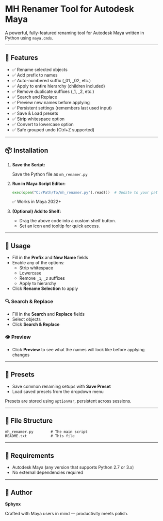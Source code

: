 # MH Renamer Tool for Autodesk Maya

A powerful, fully-featured renaming tool for Autodesk Maya written in Python using `maya.cmds`.

---

## 🚀 Features

- ✅ Rename selected objects
- ✅ Add prefix to names
- ✅ Auto-numbered suffix (_01, _02, etc.)
- ✅ Apply to entire hierarchy (children included)
- ✅ Remove duplicate suffixes (_1, _2, etc.)
- ✅ Search and Replace
- ✅ Preview new names before applying
- ✅ Persistent settings (remembers last used input)
- ✅ Save & Load presets
- ✅ Strip whitespace option
- ✅ Convert to lowercase option
- ✅ Safe grouped undo (Ctrl+Z supported)

---

## 📦 Installation

1. **Save the Script:**

   Save the Python file as `mh_renamer.py`

2. **Run in Maya Script Editor:**

   ```python
   exec(open("C:/Path/To/mh_renamer.py").read())  # Update to your path
   ```

   ✅ Works in Maya 2022+

3. **(Optional) Add to Shelf:**

   - Drag the above code into a custom shelf button.
   - Set an icon and tooltip for quick access.

---

## 📄 Usage

- Fill in the **Prefix** and **New Name** fields
- Enable any of the options:
  - Strip whitespace
  - Lowercase
  - Remove `_1`, `_2` suffixes
  - Apply to hierarchy
- Click **Rename Selection** to apply

### 🔍 Search & Replace

- Fill in the **Search** and **Replace** fields
- Select objects
- Click **Search & Replace**

### 👁 Preview

- Click **Preview** to see what the names will look like before applying changes

---

## 💾 Presets

- Save common renaming setups with **Save Preset**
- Load saved presets from the dropdown menu

Presets are stored using `optionVar`, persistent across sessions.

---

## 📁 File Structure

```
mh_renamer.py        # The main script
README.txt           # This file
```

---

## 🔧 Requirements

- Autodesk Maya (any version that supports Python 2.7 or 3.x)
- No external dependencies required

---

## 🧠 Author

**Sphynx**

Crafted with Maya users in mind — productivity meets polish.
